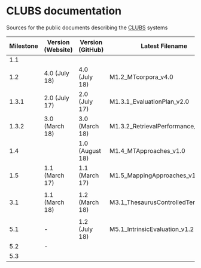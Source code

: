 # CLUBS documentation
Sources for the public documents describing the [CLUBS](https://www.clubs-project.eu) systems

| Milestone | Version (Website) | Version (GitHub) | Latest Filename                    | Public? | Completed? |
|-----------|-------------------|------------------|------------------------------------|---------|------------|
| 1.1       |                   |                  |                                    | yes     | no         |
| 1.2       | 4.0 (July 18)     | 4.0 (July 18)    | M1.2_MTcorpora_v4.0                | yes     | yes        |
| 1.3.1     | 2.0 (July 17)     | 2.0 (July 17)    | M1.3.1_EvaluationPlan_v2.0         | yes     | yes        |
| 1.3.2     | 3.0 (March 18)    | 3.0 (March 18)   | M1.3.2_RetrievalPerformance_v3.0   | yes     | yes        |
| 1.4       |                   | 1.0 (August 18)  | M1.4_MTApproaches_v1.0             | yes     | no         |
| 1.5       | 1.1 (March 17)    | 1.1 (March 17)   | M1.5_MappingApproaches_v1.1        | yes     | yes        |
|           |                   |                  |                                    |         |            |
| 3.1       | 1.1 (March 18)    | 1.2 (March 18)   | M3.1_ThesaurusControlledTerms_v1.2 | yes     | no         |
|           |                   |                  |                                    |         |            |
| 5.1       | -                 | 1.2 (July 18)    | M5.1_IntrinsicEvaluation_v1.2      | no      | no         |
| 5.2       | -                 |                  |                                    | no      | no         |
| 5.3       |                   |                  |                                    | yes     | no         |
